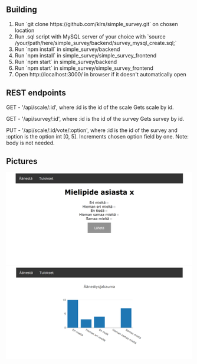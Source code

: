 <h2>Building</h2>
<ol>
  <li>Run `git clone https://github.com/klrs/simple_survey.git` on chosen location</li>
  <li>Run .sql script with MySQL server of your choice with `source /your/path/here/simple_survey/backend/survey_mysql_create.sql;`</li>
  <li>Run `npm install` in simple_survey/backend</li>
  <li>Run `npm install` in simple_survey/simple_survey_frontend</li>
  <li>Run `npm start` in simple_survey/backend</li>
  <li>Run `npm start` in simple_survey/simple_survey_frontend</li>
  <li>Open http://localhost:3000/ in browser if it doesn't automatically open</li>
</ol>

<h2>REST endpoints</h2>
GET - '/api/scale/:id', where :id is the id of the scale
Gets scale by id.

GET - '/api/survey/:id', where :id is the id of the survey
Gets survey by id.

PUT - '/api/scale/:id/vote/:option', where :id is the id of the survey and :option is the option int [0, 5].
Increments chosen option field by one. Note: body is not needed.

<h2>Pictures</h2>
<img src=https://github.com/klrs/simple_survey/blob/master/kuva1.PNG>

<img src=https://github.com/klrs/simple_survey/blob/master/kuva2.PNG>
